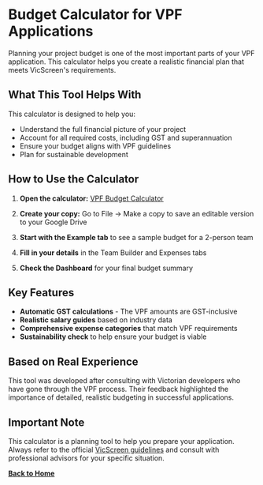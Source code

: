 # Budget Calculator for VPF Applications

Planning your project budget is one of the most important parts of your VPF application. This calculator helps you create a realistic financial plan that meets VicScreen's requirements.

## What This Tool Helps With

This calculator is designed to help you:

- Understand the full financial picture of your project
- Account for all required costs, including GST and superannuation
- Ensure your budget aligns with VPF guidelines
- Plan for sustainable development

## How to Use the Calculator

1. **Open the calculator:** [VPF Budget Calculator](https://docs.google.com/spreadsheets/d/1yX8IDSwUrKumg34YfinSGB2uKiD0T1fR-3fjnLfhxLI/edit?usp=sharing)

2. **Create your copy:** Go to File → Make a copy to save an editable version to your Google Drive

3. **Start with the Example tab** to see a sample budget for a 2-person team

4. **Fill in your details** in the Team Builder and Expenses tabs

5. **Check the Dashboard** for your final budget summary

## Key Features

- **Automatic GST calculations** - The VPF amounts are GST-inclusive
- **Realistic salary guides** based on industry data
- **Comprehensive expense categories** that match VPF requirements
- **Sustainability check** to help ensure your budget is viable

## Based on Real Experience

This tool was developed after consulting with Victorian developers who have gone through the VPF process. Their feedback highlighted the importance of detailed, realistic budgeting in successful applications.

## Important Note

This calculator is a planning tool to help you prepare your application. Always refer to the official [VicScreen guidelines](https://www.vicscreen.vic.gov.au/) and consult with professional advisors for your specific situation.

**[Back to Home](/)**

